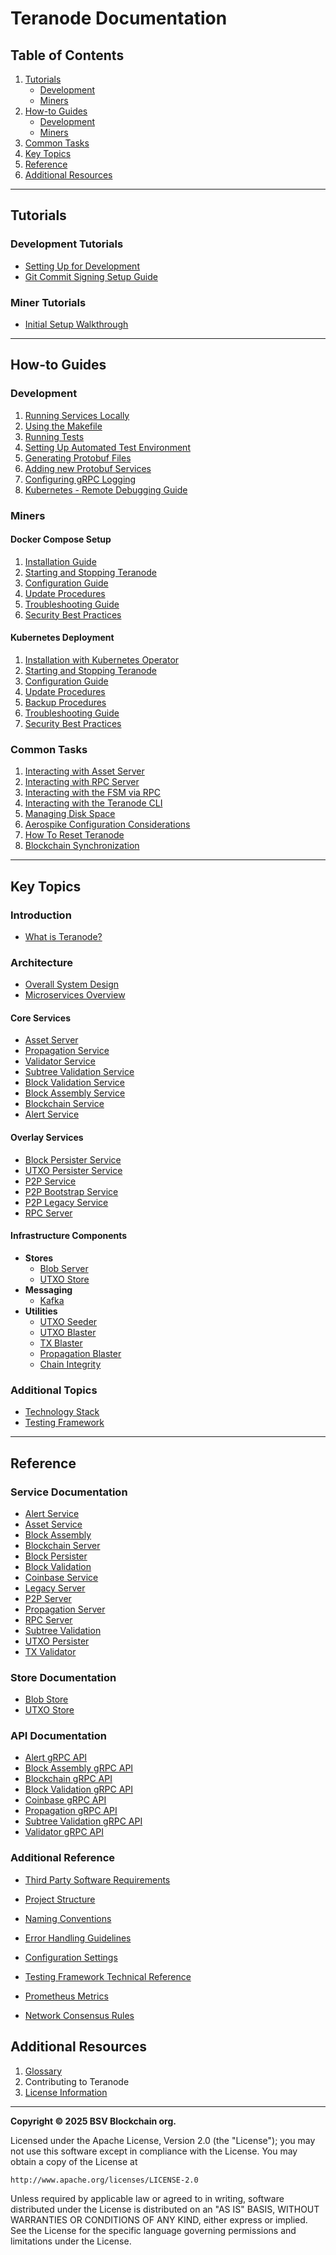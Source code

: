 # Teranode Documentation

## Table of Contents

1. [Tutorials](#tutorials)
   - [Development](#development-tutorials)
   - [Miners](#miner-tutorials)
2. [How-to Guides](#how-to-guides)
   - [Development](#development)
   - [Miners](#miners)
3. [Common Tasks](#common)
4. [Key Topics](#key-topics)
5. [Reference](#reference)
6. [Additional Resources](#additional-resources)

-----

## Tutorials

### Development Tutorials
- [Setting Up for Development](docs/tutorials/developers/developerSetup.md)
- [Git Commit Signing Setup Guide](docs/tutorials/developers/gitCommitSigningSetupGuide.md)

### Miner Tutorials

- [Initial Setup Walkthrough](docs/tutorials/miners/minersGettingStarted.md)

-----

## How-to Guides

### Development

1. [Running Services Locally](docs/howto/locallyRunningServices.md)
2. [Using the Makefile](docs/howto/makefile.md)
3. [Running Tests](docs/howto/runningTests.md)
4. [Setting Up Automated Test Environment](docs/howto/automatedTestingHowTo.md)
5. [Generating Protobuf Files](docs/howto/generatingProtobuf.md)
6. [Adding new Protobuf Services](docs/howto/addingNewProtobufServices.md)
7. [Configuring gRPC Logging](docs/howto/configuringGrpcLogging.md)
8. [Kubernetes - Remote Debugging Guide](docs/howto/howToRemoteDebugTeranode.md)

### Miners

#### Docker Compose Setup

1. [Installation Guide](docs/howto/miners/docker/minersHowToInstallation.md)
2. [Starting and Stopping Teranode](docs/howto/miners/docker/minersHowToStopStartDockerTeranode.md)
3. [Configuration Guide](docs/howto/miners/docker/minersHowToConfigureTheNode.md)
4. [Update Procedures](docs/howto/miners/docker/minersUpdatingTeranode.md)
5. [Troubleshooting Guide](docs/howto/miners/docker/minersHowToTroubleshooting.md)
6. [Security Best Practices](docs/howto/miners/docker/minersSecurityBestPractices.md)

#### Kubernetes Deployment

1. [Installation with Kubernetes Operator](docs/howto/miners/kubernetes/minersHowToInstallation.md)
2. [Starting and Stopping Teranode](docs/howto/miners/kubernetes/minersHowToStopStartKubernetesTeranode.md)
3. [Configuration Guide](docs/howto/miners/kubernetes/minersHowToConfigureTheNode.md)
4. [Update Procedures](docs/howto/miners/kubernetes/minersUpdatingTeranode.md)
5. [Backup Procedures](docs/howto/miners/kubernetes/minersHowToBackup.md)
6. [Troubleshooting Guide](docs/howto/miners/kubernetes/minersHowToTroubleshooting.md)
7. [Security Best Practices](docs/howto/miners/kubernetes/minersSecurityBestPractices.md)


### Common Tasks

1. [Interacting with Asset Server](docs/howto/miners/minersHowToInteractWithAssetServer.md)
2. [Interacting with RPC Server](docs/howto/miners/minersHowToInteractWithRPCServer.md)
3. [Interacting with the FSM via RPC](docs/howto/miners/minersHowToInteractWithFSM.md)
4. [Interacting with the Teranode CLI](docs/howto/miners/minersHowToTeranodeCLI.md)
5. [Managing Disk Space](docs/howto/miners/minersManagingDiskSpace.md)
6. [Aerospike Configuration Considerations](docs/howto/miners/minersHowToAerospikeTuning.md)
7. [How To Reset Teranode](docs/howto/miners/minersHowToResetTeranode.md)
8. [Blockchain Synchronization](docs/howto/miners/minersHowToSyncTheNode.md)

-----

## Key Topics

### Introduction
- [What is Teranode?](docs/topics/teranodeIntro.md)

### Architecture
- [Overall System Design](docs/topics/architecture/teranode-overall-system-design.md)
- [Microservices Overview](docs/topics/architecture/teranode-microservices-overview.md)

#### Core Services
- [Asset Server](docs/topics/services/assetServer.md)
- [Propagation Service](docs/topics/services/propagation.md)
- [Validator Service](docs/topics/services/validator.md)
- [Subtree Validation Service](docs/topics/services/subtreeValidation.md)
- [Block Validation Service](docs/topics/services/blockValidation.md)
- [Block Assembly Service](docs/topics/services/blockAssembly.md)
- [Blockchain Service](docs/topics/services/blockchain.md)
- [Alert Service](docs/topics/services/alert.md)

#### Overlay Services
- [Block Persister Service](docs/topics/services/blockPersister.md)
- [UTXO Persister Service](docs/topics/services/utxoPersister.md)
- [P2P Service](docs/topics/services/p2p.md)
- [P2P Bootstrap Service](docs/topics/services/p2pBootstrap.md)
- [P2P Legacy Service](docs/topics/services/p2pLegacy.md)
- [RPC Server](docs/topics/services/rpc.md)

#### Infrastructure Components
- **Stores**
   - [Blob Server](docs/topics/stores/blob.md)
   - [UTXO Store](docs/topics/stores/utxo.md)
- **Messaging**
   - [Kafka](docs/topics/kafka/kafka.md)
- **Utilities**
   - [UTXO Seeder](docs/commands/seeder.md)
   - [UTXO Blaster](docs/commands/utxoBlaster.md)
   - [TX Blaster](docs/commands/txBlaster.md)
   - [Propagation Blaster](docs/commands/propagationBlaster.md)
   - [Chain Integrity](docs/commands/chainIntegrity.md)

### Additional Topics
- [Technology Stack](docs/topics/technologyStack.md)
- [Testing Framework](docs/topics/understandingTheTestingFramework.md)

-----

## Reference

### Service Documentation
- [Alert Service](docs/references/services/alert_reference.md)
- [Asset Service](docs/references/services/asset_reference.md)
- [Block Assembly](docs/references/services/blockassembly_reference.md)
- [Blockchain Server](docs/references/services/blockchain_reference.md)
- [Block Persister](docs/references/services/blockpersister_reference.md)
- [Block Validation](docs/references/services/blockvalidation_reference.md)
- [Coinbase Service](docs/references/services/coinbase_reference.md)
- [Legacy Server](docs/references/services/legacy_reference.md)
- [P2P Server](docs/references/services/p2p_reference.md)
- [Propagation Server](docs/references/services/propagation_reference.md)
- [RPC Server](docs/references/services/rpc_reference.md)
- [Subtree Validation](docs/references/services/subtreevalidation_reference.md)
- [UTXO Persister](docs/references/services/utxopersister_reference.md)
- [TX Validator](docs/references/services/validator_reference.md)

### Store Documentation
- [Blob Store](docs/references/stores/blob_reference.md)
- [UTXO Store](docs/references/stores/utxo_reference.md)

### API Documentation
- [Alert gRPC API](docs/references/protobuf_docs/alertProto.md)
- [Block Assembly gRPC API](docs/references/protobuf_docs/blockassemblyProto.md)
- [Blockchain gRPC API](docs/references/protobuf_docs/blockchainProto.md)
- [Block Validation gRPC API](docs/references/protobuf_docs/blockvalidationProto.md)
- [Coinbase gRPC API](docs/references/protobuf_docs/coinbaseProto.md)
- [Propagation gRPC API](docs/references/protobuf_docs/propagationProto.md)
- [Subtree Validation gRPC API](docs/references/protobuf_docs/subtreevalidationProto.md)
- [Validator gRPC API](docs/references/protobuf_docs/validatorProto.md)

### Additional Reference
- [Third Party Software Requirements](docs/references/thirdPartySoftwareRequirements.md)
- [Project Structure](docs/references/projectStructure.md)
- [Naming Conventions](docs/references/namingConventions.md)
- [Error Handling Guidelines](docs/references/errorHandling.md)
- [Configuration Settings](docs/references/settings.md)
- [Testing Framework Technical Reference](docs/references/testingTechnicalReference.md)
- [Prometheus Metrics](docs/references/prometheusMetrics.md)

- [Network Consensus Rules](docs/references/networkConsensusRules.md)

## Additional Resources
1. [Glossary](docs/references/glossary.md)
2. Contributing to Teranode
3. [License Information](docs/references/licenseInformation.md)

---

**Copyright © 2025 BSV Blockchain org.**

Licensed under the Apache License, Version 2.0 (the "License");
you may not use this software except in compliance with the License.
You may obtain a copy of the License at

    http://www.apache.org/licenses/LICENSE-2.0

Unless required by applicable law or agreed to in writing, software
distributed under the License is distributed on an "AS IS" BASIS,
WITHOUT WARRANTIES OR CONDITIONS OF ANY KIND, either express or implied.
See the License for the specific language governing permissions and
limitations under the License.
